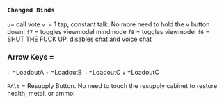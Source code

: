 ### `Changed Binds`

`o`= call vote
`v `= 1 tap, constant talk. No more need to hold the v button down!
`f7` = toggles viewmodel mindmode 
`f8` = toggles viewmodel
`f6` = SHUT THE FUCK UP, disables chat and voice chat

### Arrow Keys =

`←` =LoadoutA
`↑` =LoadoutB
`→` =LoadoutC
`↓` =LoadoutC

`RAlt` = Resupply Button. No need to touch the resupply cabinet to restore health, metal, or ammo!
 
